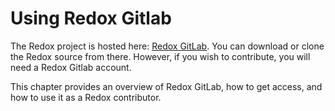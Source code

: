 # Using Redox Gitlab

The Redox project is hosted here: [Redox GitLab](https://gitlab.redox-os.org/). You can download or clone the Redox source from there. However, if you wish to contribute, you will need a Redox Gitlab account.

This chapter provides an overview of Redox GitLab, how to get access, and how to use it as a Redox contributor.
